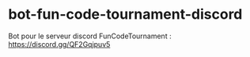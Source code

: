 # bot-fun-code-tournament-discord
Bot pour le serveur discord FunCodeTournament : https://discord.gg/QF2Gqjpuv5
